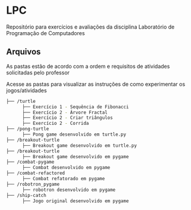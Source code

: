 # LPC
Repositório para exercícios e avaliações da disciplina Laboratório de Programação de Computadores 


## Arquivos
As pastas estão de acordo com a ordem e requisitos de atividades solicitadas pelo professor

Acesse as pastas para visualizar as instruções de como experimentar os jogos/atividades

```bash
├── /turtle 
      ├── Exercício 1 - Sequência de Fibonacci
      ├── Exercício 2 - Árvore Fractal
      ├── Exercício 2 - Criar triângulos
      ├── Exercício 2 - Corrida
├── /pong-turtle
      ├── Pong game desenvolvido em turtle.py
├── /breakout-turtle
      ├── Breakout game desenvolvido em turtle.py
├── /breakout-turtle
      ├── Breakout game desenvolvido em pygame
├── /combat-pygame
      ├── Combat desenvolvido em pygame
├── /combat-refactored
      ├── Combat refatorado em pygame
├── /robotron_pygame
      ├── robotron desenvolvido em pygame
├── /ship-catch
      ├── Jogo original desenvolvido em pygame

```

